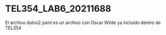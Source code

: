 # TEL354_LAB6_20211688
El archivo datos2.yaml es un archivo con Oscar Wilde ya incluído dentro de TEL354
